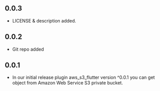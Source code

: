 ## 0.0.3

* LICENSE & description added.

## 0.0.2

* Git repo added

## 0.0.1

* In our initial release plugin aws_s3_flutter version ^0.0.1 you can get object from Amazon Web Service S3 private bucket.
